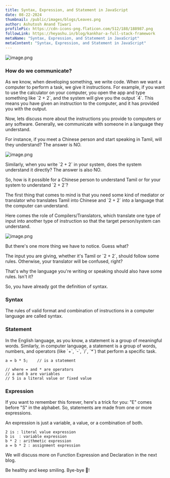 ```yaml
---
title: Syntax, Expression, and Statement in JavaScript
date: 08-22-2024
thumbnail: /public/images/blogs/Leaves.png
author: Ashutosh Anand Tiwari
profilePic: https://cdn-icons-png.flaticon.com/512/188/188987.png
followLink: https://heyashu.in/blog/kankhar-a-full-stack-framework
metaName: "Syntax, Expression, and Statement in JavaScript"
metaContent: "Syntax, Expression, and Statement in JavaScript"
---
```

![image.png](https://i.ibb.co/SB3Ts52/ex1.jpg)
### How do we communicate?



As we know, when developing something, we write code. When we want a computer to perform a task, we give it instructions. For example, if you want to use the calculator on your computer, you open the app and type something like \`2 + 2\`, and the system will give you the output \`4\`. This means you have given an instruction to the computer, and it has provided you with the output.

Now, lets discuss more about the instructions you provide to computers or any software. Generally, we communicate with someone in a language they understand.

For instance, if you meet a Chinese person and start speaking in Tamil, will they understand? The answer is NO.

![image.png](https://i.ibb.co/WGg3T42/ex2.jpg)

Similarly, when you write \`2 + 2\` in your system, does the system understand it directly? The answer is also NO.

So, how is it possible for a Chinese person to understand Tamil or for your system to understand \`2 + 2\`?

The first thing that comes to mind is that you need some kind of mediator or translator who translates Tamil into Chinese and \`2 + 2\` into a language that the computer can understand.

Here comes the role of Compilers/Translators, which translate one type of input into another type of instruction so that the target person/system can understand.

![image.png](https://i.ibb.co/8rFR7vK/ex3.jpg)

But there's one more thing we have to notice. Guess what?

The input you are giving, whether it's Tamil or \`2 + 2\`, should follow some rules. Otherwise, your translator will be confused, right?

That's why the language you're writing or speaking should also have some rules. Isn't it?

So, you have already got the definition of syntax.

### Syntax

The rules of valid format and combination of instructions in a computer language are called syntax.

### Statement

In the English language, as you know, a statement is a group of meaningful words. Similarly, in computer language, a statement is a group of words, numbers, and operators (like \`+\`, \`-\`, \`/\`, \`*\`) that perform a specific task.

```
a = b * 5;    // is a statement

// where = and * are operators
// a and b are variables
// 5 is a literal value or fixed value

```

### Expression

If you want to remember this forever, here's a trick for you: "E" comes before "S" in the alphabet. So, statements are made from one or more expressions.

An expression is just a variable, a value, or a combination of both.

```
2 is : literal value expression
b is  : variable expression
b * 2 : arithmetic expression
a = b * 2 : assignment expression

```

We will discuss more on Function Expression and Declaration in the next blog.


Be healthy and keep smiling. Bye-bye 👋!


